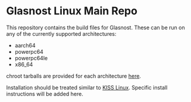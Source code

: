 # Glasnost Linux Main Repo

This repository contains the build files for Glasnost. These can be run on any of the currently supported architectures:
 - aarch64
 - powerpc64
 - powerpc64le
 - x86_64
 
chroot tarballs are provided for each architecture [here](https://github.com/glasnostlinux/glasnost/releases).

Installation should be treated similar to [KISS Linux](https://k1ss.org/install). Specific install instructions will be added here.
